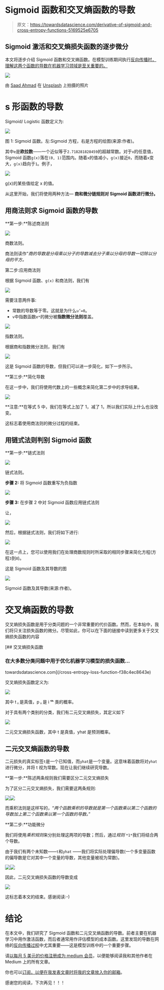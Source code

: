 # Sigmoid 函数和交叉熵函数的导数

> 原文：<https://towardsdatascience.com/derivative-of-sigmoid-and-cross-entropy-functions-5169525e6705>

## Sigmoid 激活和交叉熵损失函数的逐步微分

本文将逐步介绍 Sigmoid 函数和交叉熵函数。在模型训练期间执行[反向传播时，理解这两个函数的导数在机器学习领域是至关重要的。](/how-does-back-propagation-work-in-neural-networks-with-worked-example-bc59dfb97f48)

![](img/240454419616ee09c3850a80117a48e9.png)

由 [Saad Ahmad](https://unsplash.com/@saadahmad_umn?utm_source=medium&utm_medium=referral) 在 [Unsplash](https://unsplash.com?utm_source=medium&utm_medium=referral) 上拍摄的照片

# s 形函数的导数

Sigmoid/ Logistic 函数定义为:

![](img/659b7763e4a476596347c1e9c3bcfe38.png)

图 1: Sigmoid 函数。左:Sigmoid 方程，右是方程的绘图(来源:作者)。

其中`e`是**欧拉数**——一个近似等于`2.718281828459`的超越常数。对于`x`的任意值，Sigmoid 函数`g(x)`落在`(0, 1)`范围内。随着`x`的值减小，`g(x)`接近`0`，而随着`x`变大，`g(x)`趋向于`1`。例子，

![](img/765181c6d429a1f78f8cedd4e97ab8a3.png)

g(x)的某些值给定 x 的值。

从这里开始，我们将使用两种方法— **商和微分链规则对 Sigmoid 函数进行微分。**

## 用商法则求 Sigmoid 函数的导数

**第一步:**陈述商法则

![](img/f08e7fdc48877032d597530cda24987c.png)

商数法则。

商法则读作“*商的导数是分母乘以分子的导数减去分子乘以分母的导数一切除以分母的平方。*

第二步:应用商法则

根据 Sigmoid 函数、`g(x)` 和商法则，我们有

![](img/5ae30d3f5a8ad3147c251b5c2d6a61e6.png)

需要注意两件事:

*   常数的导数等于零。这就是为什么`u’=0`。
*   `v`中指数函数`e*`的微分被**指数微分法则**覆盖。

![](img/d137e42c24c82ba14dacfef1f5744be6.png)

指数法则。

根据商和指数微分法则，我们有

![](img/99ad1f72c8f189c428bb77361f49581d.png)

这是 Sigmoid 函数的导数，但我们可以进一步简化，如下一步所示。

**第三步:**简化导数

在这一步中，我们将使用代数上的一些概念来简化第二步中的求导结果。

![](img/e03ac2c80198be9c543c4f4589db13cd.png)

**注意:**在等式 5 中，我们在等式上加了 1，减了 1，所以我们实际上什么也没改变。

这标志着使用商法则的微分过程的结束。

## 用链式法则判别 Sigmoid 函数

**第一步:**链式法则

![](img/0d1754544529904d45b39456b0372025.png)

链式法则。

**步骤 2:** 将 Sigmoid 函数重写为负指数

![](img/9143d5aa5d7b1a7f54fcf5d967c568c8.png)

**步骤 3:** 在步骤 2 中对 Sigmoid 函数应用链式法则

让，

![](img/a434eb9e5d9d3907e9b261ad388d68a4.png)

然后，根据链式法则，我们将如下进行:

![](img/7e7c4e03bf5ae079e7bbda8c19a36f17.png)

在这一点上，您可以使用我们在处理商数规则时所采取的相同步骤来简化方程(方程`3`到`8`)。

这是 Sigmoid 函数及其导数的图

![](img/c461ea2400bb83789c93d498cfbf1564.png)

Sigmoid 函数及其导数(来源:作者)。

# 交叉熵函数的导数

交叉熵损失函数是用于分类问题的一个非常重要的代价函数。然而，在本帖中，我们将只关注损失函数的微分。尽管如此，你可以在下面的链接中读到更多关于交叉熵损失函数的内容

[](/cross-entropy-loss-function-f38c4ec8643e) [## 交叉熵损失函数

### 在大多数分类问题中用于优化机器学习模型的损失函数…

towardsdatascience.com](/cross-entropy-loss-function-f38c4ec8643e) 

交叉熵损失函数定义为:

![](img/6ce89e3564004aa1710ec8b165db8427.png)

其中 t **ᵢ** 是真值，p **ᵢ** 是 i **ᵗʰ** 类的概率。

对于具有两个类别的分类，我们有二元交叉熵损失，其定义如下

![](img/b0041051a504b459e8f39fd222a8e2ba.png)

二元交叉熵损失函数，其中 t 是真值，yhat 是预测概率。

## 二元交叉熵函数的导数

二元损失的真实标签`t`是一个已知值，而`yhat`是一个变量。这意味着函数将对`yhat`进行微分，并将 t 视为常数。现在让我们继续研究导数。

**第一步:**陈述两条规则我们需要区分二元交叉熵损失

为了区分二元交叉熵损失，我们需要这两条规则:

![](img/eed1d8f2afdffa7df0090c16d70a8931.png)![](img/f00400cd3dc5b55ce62fca45c1b896a4.png)

而乘积法则是这样写的，“*两个函数乘积的导数就是第一个函数乘以第二个函数的导数加上第二个函数乘以第一个函数的导数。*”

**第二步:**功能微分

我们将使用*乘积规则*来分别处理这两项的导数；然后，通过*规则* `*1*`我们将结合两个导数。

由于我们有两个未知数——`t`和`yhat` ——我们将实际处理偏导数(一个多变量函数的偏导数是它对其中一个变量的导数，其他变量被视为常数)。

![](img/2ed8a3be18dcec1effcffcd86753b666.png)![](img/f135d8ef3f40ef6e716a6d75df72b62a.png)

因此，二元交叉熵损失函数的导数变成

![](img/6d4fb703c9ebc1acc8ae43cf9cafbde6.png)

这标志着本文的结束。感谢阅读:-)

# 结论

在本文中，我们研究了 Sigmoid 函数和二元交叉熵函数的导数。前者主要在机器学习中用作激活函数，而后者通常用作评估模型的成本函数。这里发现的导数在网络的[反向传播过程](/how-does-back-propagation-work-in-neural-networks-with-worked-example-bc59dfb97f48)中尤其重要——这是模型训练中的一个重要步骤。

请[以每月 5 美元的价格注册成为 medium 会员](https://medium.com/@kiprono_65591/membership)，以便能够阅读我和其他作者在 Medium 上的所有文章。

你也可以[订阅，以便在我发表文章时将我的文章放入你的邮箱](https://medium.com/subscribe/@kiprono_65591)。

感谢您的阅读，下次再见！！！